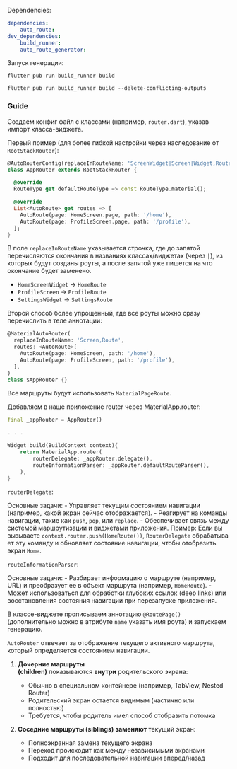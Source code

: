 
Dependencies:

```yaml
dependencies:
	auto_route:
dev_dependencies:
	build_runner:
	auto_route_generator:
```

Запуск генерации:
```
flutter pub run build_runner build
```

```
flutter pub run build_runner build --delete-conflicting-outputs
```

### Guide

Создаем конфиг файл с классами (например, `router.dart`), указав импорт класса-виджета. 

Первый пример (для более гибкой настройки через наследование от `RootStackRouter`):

```dart
@AutoRouterConfig(replaceInRouteName: 'ScreenWidget|Screen|Widget,Route')
class AppRouter extends RootStackRouter {

  @override
  RouteType get defaultRouteType => const RouteType.material();

  @override
  List<AutoRoute> get routes => [
    AutoRoute(page: HomeScreen.page, path: '/home'),
    AutoRoute(page: ProfileScreen.page, path: '/profile'),
  ];
}
```
В поле `replaceInRouteName` указывается строчка, где до запятой перечисляются окончания в названиях классах/виджетах (через `|`), из которых будут созданы роуты, а после запятой уже пишется на что окончание будет заменено.
- `HomeScreenWidget` → `HomeRoute`
- `ProfileScreen` → `ProfileRoute`
- `SettingsWidget` → `SettingsRoute`

Второй способ более упрощенный, где все роуты можно сразу перечислить в теле аннотации:

```dart
@MaterialAutoRouter(
  replaceInRouteName: 'Screen,Route',
  routes: <AutoRoute>[
    AutoRoute(page: HomeScreen, path: '/home'),
    AutoRoute(page: ProfileScreen, path: '/profile'),
  ],
)
class $AppRouter {}
```
Все маршруты будут использовать `MaterialPageRoute`.

Добавляем в наше приложение router через MaterialApp.router:
```dart
final _appRouter = AppRouter()

. . .

Widget build(BuildContext context){
    return MaterialApp.router(
        routerDelegate: _appRouter.delegate(),
        routeInformationParser: _appRouter.defaultRouteParser(),
    ),
}
```

`routerDelegate`:

Основные задачи:
    - Управляет текущим состоянием навигации (например, какой экран сейчас отображается).
    - Реагирует на команды навигации, такие как `push`, `pop`, или `replace`.
    - Обеспечивает связь между системой маршрутизации и виджетами приложения.
Пример: Если вы вызываете `context.router.push(HomeRoute())`, `RouterDelegate` обрабатывает эту команду и обновляет состояние навигации, чтобы отобразить экран `Home`.

`routeInformationParser`:

Основные задачи:
    - Разбирает информацию о маршруте (например, URL) и преобразует ее в объект маршрута (например, `HomeRoute`).
    - Может использоваться для обработки глубоких ссылок (deep links) или восстановления состояния навигации при перезапуске приложения.



В классе-виджете прописываем аннотацию `@RoutePage()` (дополнительно можно в атрибуте `name` указать имя роута) и запускаем генерацию.

`AutoRouter` отвечает за отображение текущего активного маршрута, который определяется состоянием навигации.

1. **Дочерние маршруты (children)** показываются **внутри** родительского экрана:
    
    - Обычно в специальном контейнере (например, TabView, Nested Router)
    - Родительский экран остается видимым (частично или полностью)
    - Требуется, чтобы родитель имел способ отобразить потомка
2. **Соседние маршруты (siblings)** **заменяют** текущий экран:
    
    - Полноэкранная замена текущего экрана
    - Переход происходит как между независимыми экранами
    - Подходит для последовательной навигации вперед/назад